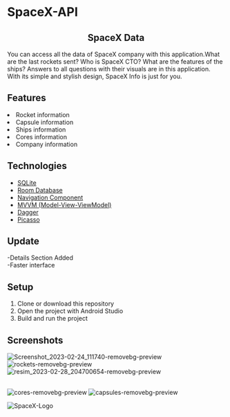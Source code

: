 # SpaceX-API
<div align="center"><h2>SpaceX Data</h2> </div>


You can access all the data of SpaceX company with this application.What are the last rockets sent? Who is SpaceX CTO? What are the features of the ships? Answers to all questions with their visuals are in this application. With its simple and stylish design, SpaceX Info is just for you.

## Features
  <List>
        <li>Rocket information</li>
        <li>Capsule information</li>
        <li>Ships information</li>
        <li>Cores information</li>
        <li>Company information</li>
        <liRecently sent rockets and results.</li>
      </List>

## Technologies

- [SQLite](https://www.sqlite.org/)
- [Room Database](https://developer.android.com/topic/libraries/architecture/room)
- [Navigation Component](https://developer.android.com/guide/navigation)
- [MVVM (Model-View-ViewModel)](https://developer.android.com/jetpack/docs/guide#recommended-app-arch)
- [Dagger](https://dagger.dev)
- [Picasso](https://square.github.io/picasso/)

 ## Update
 
  -Details Section Added</br>
  -Faster interface

## Setup
1. Clone or download this repository
2. Open the project with Android Studio
3. Build and run the project


## Screenshots


![Screenshot_2023-02-24_111740-removebg-preview](https://user-images.githubusercontent.com/100201401/221603197-2a59b76c-d4fd-4b59-a4ff-667826805732.png)
![rockets-removebg-preview](https://user-images.githubusercontent.com/100201401/221603213-f4ca4194-6661-4ded-9594-75c3b29d8246.png)
![resim_2023-02-28_204700654-removebg-preview](https://user-images.githubusercontent.com/100201401/221936153-c3a41ca8-54b1-4366-9124-b4ca2b28bfb7.png)
  </br>  </br>

![cores-removebg-preview](https://user-images.githubusercontent.com/100201401/221603215-4a5586d5-889f-4d4c-b5d2-0c9e9eb5d12e.png)
![capsules-removebg-preview](https://user-images.githubusercontent.com/100201401/221603219-87b8e2d9-68b0-42f1-9c76-a45df4640eec.png)

  




![SpaceX-Logo](https://user-images.githubusercontent.com/100201401/221127097-489ed83d-4547-44f6-baec-b2c3d35281ce.png)





